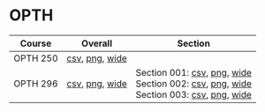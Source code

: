 # OPTH

| Course | Overall | Section |
| ------ | ------- | ------- |
| OPTH 250 | [csv](https://github.com/UCSD-Historical-Enrollment-Data/2025Winter/blob/main/overall/OPTH%20250.csv), [png](https://raw.githubusercontent.com/UCSD-Historical-Enrollment-Data/2025Winter/main/plot_overall/OPTH%20250.png), [wide](https://raw.githubusercontent.com/UCSD-Historical-Enrollment-Data/2025Winter/main/plot_overall_wide/OPTH%20250.png) |  |
| OPTH 296 | [csv](https://github.com/UCSD-Historical-Enrollment-Data/2025Winter/blob/main/overall/OPTH%20296.csv), [png](https://raw.githubusercontent.com/UCSD-Historical-Enrollment-Data/2025Winter/main/plot_overall/OPTH%20296.png), [wide](https://raw.githubusercontent.com/UCSD-Historical-Enrollment-Data/2025Winter/main/plot_overall_wide/OPTH%20296.png) | Section 001: [csv](https://github.com/UCSD-Historical-Enrollment-Data/2025Winter/blob/main/section/OPTH%20296_001.csv), [png](https://raw.githubusercontent.com/UCSD-Historical-Enrollment-Data/2025Winter/main/plot_section/OPTH%20296_001.png), [wide](https://raw.githubusercontent.com/UCSD-Historical-Enrollment-Data/2025Winter/main/plot_section_wide/OPTH%20296_001.png)<br>Section 002: [csv](https://github.com/UCSD-Historical-Enrollment-Data/2025Winter/blob/main/section/OPTH%20296_002.csv), [png](https://raw.githubusercontent.com/UCSD-Historical-Enrollment-Data/2025Winter/main/plot_section/OPTH%20296_002.png), [wide](https://raw.githubusercontent.com/UCSD-Historical-Enrollment-Data/2025Winter/main/plot_section_wide/OPTH%20296_002.png)<br>Section 003: [csv](https://github.com/UCSD-Historical-Enrollment-Data/2025Winter/blob/main/section/OPTH%20296_003.csv), [png](https://raw.githubusercontent.com/UCSD-Historical-Enrollment-Data/2025Winter/main/plot_section/OPTH%20296_003.png), [wide](https://raw.githubusercontent.com/UCSD-Historical-Enrollment-Data/2025Winter/main/plot_section_wide/OPTH%20296_003.png) |
